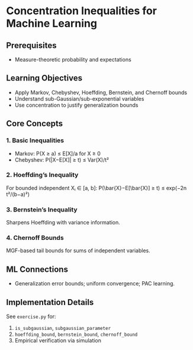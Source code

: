 # Concentration Inequalities for Machine Learning

## Prerequisites

- Measure-theoretic probability and expectations

## Learning Objectives

- Apply Markov, Chebyshev, Hoeffding, Bernstein, and Chernoff bounds
- Understand sub-Gaussian/sub-exponential variables
- Use concentration to justify generalization bounds

## Core Concepts

### 1. Basic Inequalities

- Markov: P(X ≥ a) ≤ E[X]/a for X ≥ 0
- Chebyshev: P(|X−E[X]| ≥ t) ≤ Var(X)/t²

### 2. Hoeffding’s Inequality

For bounded independent Xᵢ ∈ [a, b]:
P(\bar{X}−E[\bar{X}] ≥ t) ≤ exp(−2n t²/(b−a)²)

### 3. Bernstein’s Inequality

Sharpens Hoeffding with variance information.

### 4. Chernoff Bounds

MGF-based tail bounds for sums of independent variables.

## ML Connections

- Generalization error bounds; uniform convergence; PAC learning.

## Implementation Details

See `exercise.py` for:

1. `is_subgaussian`, `subgaussian_parameter`
2. `hoeffding_bound`, `bernstein_bound`, `chernoff_bound`
3. Empirical verification via simulation


